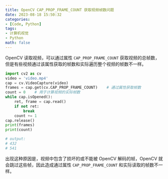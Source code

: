 ```yaml
---
title: OpenCV CAP_PROP_FRAME_COUNT 获取视频帧数问题
date: 2023-08-18 15:50:32
categories:
- [Code, Python]
tags:
- 计算机视觉
- Python
math: false
---
```


OpenCV 读取视频，可以通过属性 `CAP_PROP_FRAME_COUNT` 获取视频的总帧数，但是有些视频通过该属性获取的帧数和实际遍历整个视频的帧数不一样。

```python
import cv2 as cv
video = 'video.mp4'
cap = cv.VideoCapture(video)
frames = cap.get(cv.CAP_PROP_FRAME_COUNT)    # 通过属性获取帧数
count = 0    # 用于计算视频的实际帧数
while cap.isOpened():
    ret, frame = cap.read()
    if not ret:
        break
    count += 1
cap.release()
print(frames)
print(count)

# output: 
# 432
# 541
```

出现这种原因是，视频中包含了损坏的或不能被 OpenCV 解码的帧，OpenCV 就会跳过这些帧，因此造成通过属性 `CAP_PROP_FRAME_COUNT` 和实际读取的帧数不一样。
